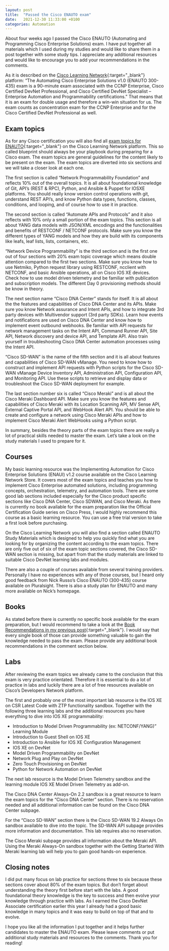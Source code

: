 ```yaml
---
layout: post
title:  "Passed the Cisco ENAUTO exam"
date:   2021-12-30 11:33:00 +0100
categories: Automation
---
```

About four weeks ago I passed the Cisco ENAUTO (Automating and Programming Cisco Enterprise Solutions) exam. I have put together all materials which I used during my studies and would like to share them in a post together with some study tips. I appreciate any additional resources and would like to encourage you to add your recommendations in the comments.

As it is described on the [Cisco Learning Network](https://learningnetwork.cisco.com/s){:target="_blank"} platform: “The Automating Cisco Enterprise Solutions v1.0 (ENAUTO 300-435) exam is a 90-minute exam associated with the CCNP Enterprise, Cisco Certified DevNet Professional, and Cisco Certified DevNet Specialist – Enterprise Automation and Programmability certifications.” That means that it is an exam for double usage and therefore a win-win situation for us. The exam counts as concentration exam for the CCNP Enterprise and for the Cisco Certified DevNet Professional as well.

## Exam topics

As for any Cisco certification you will also find all [exam topics for ENAUTO](https://learningnetwork.cisco.com/s/enauto-exam-topics){:target="_blank"} on the Cisco Learning Network platform. This so called blueprint should always be your playbook during preparing for a Cisco exam. The exam topics are general guidelines for the content likely to be present on the exam. The exam topics are diverted into six sections and we will take a closer look at each one.

The first section is called “Network Programmability Foundation” and reflects 10% out of the overall topics. It is all about foundational knowledge of Git, API’s (REST & RPC), Python, and Ansible & Puppet for IOSXE platforms. You should really know version control operations with git, understand REST API’s, and know Python data types, functions, classes, conditions, and looping, and of course how to use it in practice.

The second section is called “Automate APIs and Protocols” and it also reflects with 10% only a small portion of the exam topics. This section is all about YANG data models with JSON/XML encodings and the functionalities and benefits of RESTCONF / NETCONF protocols. Make sure you know the different types of YANG models and how they are build with its components like leafs, leaf lists, lists, containers, etc.

“Network Device Programmability” is the third section and is the first one out of four sections with 20% exam topic coverage which means double attention compared to the first two sections. Make sure you know how to use Netmiko, Python request library using RESTCONF, ncclient with NETCONF, and basic Ansible operations, all on Cisco IOS XE devices. Check how to use model driven telemetry and be familiar with publication and subscription models. The different Day 0 provisioning methods should be know in theory.

The next section name “Cisco DNA Center” stands for itself. It is all about the the features and capabilities of Cisco DNA Center and its APIs. Make sure you know Network assurance and Intent APIs, and how to integrate 3rd party devices with Multivendor support (3rd party SDKs). Learn how events and notifications are used on Cisco DNA Center and know how to implement event outbound webhooks. Be familiar with API requests for network management tasks on the Intent API, Command Runner API, Site API, Network discovery and device API, and Template API. Also train yourself in troubleshooting Cisco DNA Center automation processes using the Intent API.

“Cisco SD-WAN” is the name of the fifth section and it is all about features and capabilities of Cisco SD-WAN vManage. You need to know how to construct and implement API requests with Python scripts for the Cisco SD-WAN vManage Device Inventory API, Administration API, Configuration API, and Monitoring API. Use these scripts to retrieve and display data or troubleshoot the Cisco SD-WAN deployment for example.

The last section number six is called “Cisco Meraki” and is all about the Cisco Meraki Dashboard API. Make sure you know the features and capabilities of Cisco Meraki with its Location Scanning API, MV Sense API, External Captive Portal API, and WebHook Alert API. You should be able to create and configure a network using Cisco Meraki APIs and how to implement Cisco Meraki Alert WebHooks using a Python script.

In summary, besides the theory parts of the exam topics there are really a lot of practical skills needed to master the exam. Let’s take a look on the study materials I used to prepare for it.

## Courses

My basic learning resource was the Implementing Automation for Cisco Enterprise Solutions (ENAUI) v1.2 course available on the Cisco Learning Network Store. It covers most of the exam topics and teaches you how to implement Cisco Enterprise automated solutions, including programming concepts, orchestration, telemetry, and automation tools. There are some good lab sections included especially for the Cisco product specific sections like Cisco DNA Center, Cisco SDWAN, and Cisco Meraki. As there is currently no book available for the exam preparation like the Official Certification Guide series on Cisco Press, I would highly recommend this course as a basic learning resource. You can use a free trial version to take a first look before purchasing.

On the Cisco Learning Network you will also find a section called ENAUTO Study Materials which is designed to help you quickly find what you are looking for by organizing the content according to the exam topics. There are only five out of six of the exam topic sections covered, the Cisco SD-WAN section is missing, but apart from that the study materials are linked to suitable Cisco DevNet learning labs and modules.

There are also a couple of courses available from several training providers. Personally I have no experiences with any of those courses, but I heard only good feedback from Nick Russo’s Cisco ENAUTO (300-435) course available on Pluralsight. There is also a study plan for ENAUTO and many more available on Nick’s homepage.

## Books

As stated before there is currently no specific book available for the exam preparation, but I would recommend to take a look at the [Book Recommendations in my previous post](https://blog.kuhlcloud.de/2021/11/all-hands-and-eyes-on-network-automation/){:target="_blank"}. I would say that every single book of those can provide something valuable to gain the knowledge needed to pass the exam. Please provide any additional book recommendations in the comment section below.

## Labs

After reviewing the exam topics we already came to the conclusion that this exam is very practice orientated. Therefore it is essential to do a lot of practice in labs and luckily there are a lot of free resources available on Cisco’s Developers Network platform.

The first and probably one of the most important lab resource is the IOS XE on CSR Latest Code with ZTP functionality sandbox. Together with the following three learning labs and the additional resources you have everything to dive into IOS XE programmability:

- Introduction to Model Driven Programmability (ex: NETCONF/YANG)” Learning Module
- Introduction to Guest Shell on IOS XE
- Introduction to Ansible for IOS XE Configuration Management
- IOS XE on DevNet
- Model Driven Programmability on DevNet
- Network Plug and Play on DevNet
- Zero Touch Provisioning on DevNet
- Python for Network Automation on DevNet

The next lab resource is the Model Driven Telemetry sandbox and the learning module IOS XE Model Driven Telemetry as add-on.

The Cisco DNA Center Always-On 2.2 sandbox is a great resource to learn the exam topics for the “Cisco DNA Center” section. There is no reservation needed and all additional information can be found on the Cisco DNA Center subpage.

For the “Cisco SD-WAN” section there is the Cisco SD-WAN 19.2 Always On sandbox available to dive into the topic. The SD-WAN API subpage provides more information and documentation. This lab requires also no reservation.

The Cisco Meraki subpage provides all information about the Meraki API. Using the Meraki Always-On sandbox together with the Getting Started With Meraki learning lab will help you to gain good hands-on experience.

## Closing notes

I did put many focus on lab practice for sections three to six because these sections cover about 80% of the exam topics. But don’t forget about understanding the theory first before start with the labs. A good foundational theory knowledge is the key to success and then evolve your knowledge through practice with labs. As I earned the Cisco DevNet Associate certification earlier this year I already had a good basic knowledge in many topics and it was easy to build on top of that and to evolve.

I hope you like all the information I put together and it helps further candidates to master the ENAUTO exam. Please leave comments or put additional study materials and resources to the comments. Thank you for reading!
